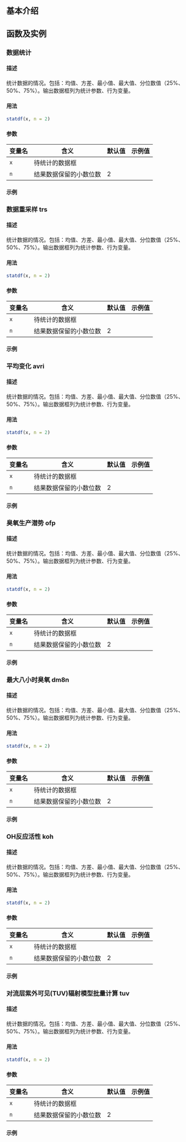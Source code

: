 ## 基本介绍

## 函数及实例

### 数据统计 

#### 描述  
统计数据的情况。包括：均值、方差、最小值、最大值、分位数值（25%、50%、75%）。输出数据框列为统计参数、行为变量。  
#### 用法
``` r
statdf(x, n = 2)
```
#### 参数

| 变量名             | 含义                              | 默认值                     |示例值                                 |
| ------------------| ----------------------------------|----------------------------|--------------------------------------|
| `x`               | 待统计的数据框                     |                            |                                      |
| `n`               | 结果数据保留的小数位数              | 2                          |                                      |

#### 示例

### 数据重采样 trs

#### 描述

统计数据的情况。包括：均值、方差、最小值、最大值、分位数值（25%、50%、75%）。输出数据框列为统计参数、行为变量。

#### 用法
``` r
statdf(x, n = 2)
```
#### 参数

| 变量名             | 含义                              | 默认值                     |示例值                                 |
| ------------------| ----------------------------------|----------------------------|--------------------------------------|
| `x`               | 待统计的数据框                     |                            |                                      |
| `n`               | 结果数据保留的小数位数              | 2                          |                                      |

#### 示例

### 平均变化 avri

#### 描述

统计数据的情况。包括：均值、方差、最小值、最大值、分位数值（25%、50%、75%）。输出数据框列为统计参数、行为变量。

#### 用法
``` r
statdf(x, n = 2)
```
#### 参数

| 变量名             | 含义                              | 默认值                     |示例值                                 |
| ------------------| ----------------------------------|----------------------------|--------------------------------------|
| `x`               | 待统计的数据框                     |                            |                                      |
| `n`               | 结果数据保留的小数位数              | 2                          |                                      |

#### 示例

### 臭氧生产潜势 ofp

#### 描述

统计数据的情况。包括：均值、方差、最小值、最大值、分位数值（25%、50%、75%）。输出数据框列为统计参数、行为变量。

#### 用法
``` r
statdf(x, n = 2)
```
#### 参数

| 变量名             | 含义                              | 默认值                     |示例值                                 |
| ------------------| ----------------------------------|----------------------------|--------------------------------------|
| `x`               | 待统计的数据框                     |                            |                                      |
| `n`               | 结果数据保留的小数位数              | 2                          |                                      |

#### 示例

### 最大八小时臭氧 dm8n

#### 描述

统计数据的情况。包括：均值、方差、最小值、最大值、分位数值（25%、50%、75%）。输出数据框列为统计参数、行为变量。

#### 用法
``` r
statdf(x, n = 2)
```
#### 参数

| 变量名             | 含义                              | 默认值                     |示例值                                 |
| ------------------| ----------------------------------|----------------------------|--------------------------------------|
| `x`               | 待统计的数据框                     |                            |                                      |
| `n`               | 结果数据保留的小数位数              | 2                          |                                      |

#### 示例

### OH反应活性 koh

#### 描述

统计数据的情况。包括：均值、方差、最小值、最大值、分位数值（25%、50%、75%）。输出数据框列为统计参数、行为变量。

#### 用法
``` r
statdf(x, n = 2)
```
#### 参数

| 变量名             | 含义                              | 默认值                     |示例值                                 |
| ------------------| ----------------------------------|----------------------------|--------------------------------------|
| `x`               | 待统计的数据框                     |                            |                                      |
| `n`               | 结果数据保留的小数位数              | 2                          |                                      |

#### 示例

### 对流层紫外可见(TUV)辐射模型批量计算 tuv

#### 描述

统计数据的情况。包括：均值、方差、最小值、最大值、分位数值（25%、50%、75%）。输出数据框列为统计参数、行为变量。

#### 用法
``` r
statdf(x, n = 2)
```
#### 参数

| 变量名             | 含义                              | 默认值                     |示例值                                 |
| ------------------| ----------------------------------|----------------------------|--------------------------------------|
| `x`               | 待统计的数据框                     |                            |                                      |
| `n`               | 结果数据保留的小数位数              | 2                          |                                      |

#### 示例

